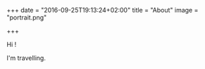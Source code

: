 +++
date = "2016-09-25T19:13:24+02:00"
title = "About"
image = "portrait.png"

+++

Hi !

I'm travelling.

